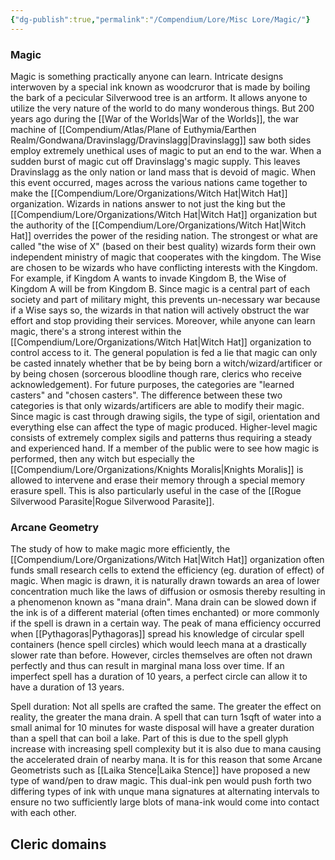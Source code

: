 ```yaml
---
{"dg-publish":true,"permalink":"/Compendium/Lore/Misc Lore/Magic/"}
---
```


### Magic
Magic is something practically anyone can learn. Intricate designs interwoven by a special ink known as woodcruror that is made by boiling the bark of a pecicular Silverwood tree is an artform. It allows anyone to utilize the very nature of the world to do many wonderous things. But 200 years ago during the [[War of the Worlds\|War of the Worlds]], the war machine of [[Compendium/Atlas/Plane of Euthymia/Earthen Realm/Gondwana/Dravinslagg/Dravinslagg\|Dravinslagg]] saw both sides employ extremely unethical uses of magic to put an end to the war. When a sudden burst of magic cut off Dravinslagg's magic supply. This leaves Dravinslagg as the only nation or land mass that is devoid of magic. When this event occurred, mages across the various nations came together to make the [[Compendium/Lore/Organizations/Witch Hat\|Witch Hat]] organization. Wizards in nations answer to not just the king but the [[Compendium/Lore/Organizations/Witch Hat\|Witch Hat]] organization but the authority of the [[Compendium/Lore/Organizations/Witch Hat\|Witch Hat]] overrides the power of the residing nation. The strongest or what are called "the wise of X" (based on their best quality) wizards form their own independent ministry of magic that cooperates with the kingdom. The Wise are chosen to be wizards who have conflicting interests with the Kingdom. For example, if Kingdom A wants to invade Kingdom B, the Wise of Kingdom A will be from Kingdom B. Since magic is a central part of each society and part of military might, this prevents un-necessary war because if a Wise says so, the wizards in that nation will actively obstruct the war effort and stop providing their services. Moreover, while anyone can learn magic, there's a strong interest within the [[Compendium/Lore/Organizations/Witch Hat\|Witch Hat]] organization to control access to it. The general population is fed a lie that magic can only be casted innately whether that be by being born a witch/wizard/artificer or by being chosen (sorcerous bloodline though rare, clerics who receive acknowledgement). For future purposes, the categories are "learned casters" and 
"chosen casters". The difference between these two categories is that only wizards/artificers are able to modify their magic. Since magic is cast through drawing sigils, the type of sigil, orientation and everything else can affect the type of magic produced. Higher-level magic consists of extremely complex sigils and patterns thus requiring a steady and experienced hand. If a member of the public were to see how magic is performed, then any witch but especially the [[Compendium/Lore/Organizations/Knights Moralis\|Knights Moralis]] is allowed to intervene and erase their memory through a special memory erasure spell. This is also particularly useful in the case of the [[Rogue Silverwood Parasite\|Rogue Silverwood Parasite]]. 

### Arcane Geometry

The study of how to make magic more efficiently, the [[Compendium/Lore/Organizations/Witch Hat\|Witch Hat]] organization often funds small research cells to extend the efficiency (eg. duration of effect) of magic. When magic is drawn, it is naturally drawn towards an area of lower concentration much like the laws of diffusion or osmosis thereby resulting in a phenomenon known as "mana drain". Mana drain can be slowed down if the ink is of a different material (often times enchanted) or more commonly if the spell is drawn in a certain way. The peak of mana efficiency occurred when [[Pythagoras\|Pythagoras]] spread his knowledge of circular spell containers (hence spell circles) which would leech mana at a drastically slower rate than before. However, circles themselves are often not drawn perfectly and thus can result in marginal mana loss over time. If an imperfect spell has a duration of 10 years, a perfect circle can allow it to have a duration of 13 years.

Spell duration: Not all spells are crafted the same. The greater the effect on reality, the greater the mana drain. A spell that can turn 1sqft of water into a small animal for 10 minutes for waste disposal will have a greater duration than a spell that can boil a lake. Part of this is due to the spell glyph increase with increasing spell complexity but it is also due to mana causing the accelerated drain of nearby mana. It is for this reason that some Arcane Geometrists such as [[Laika Stence\|Laika Stence]] have proposed a new type of wand/pen to draw magic. This dual-ink pen would push forth two differing types of ink with unque mana signatures at alternating intervals to ensure no two sufficiently large blots of mana-ink would come into contact with each other.  


## Cleric domains


